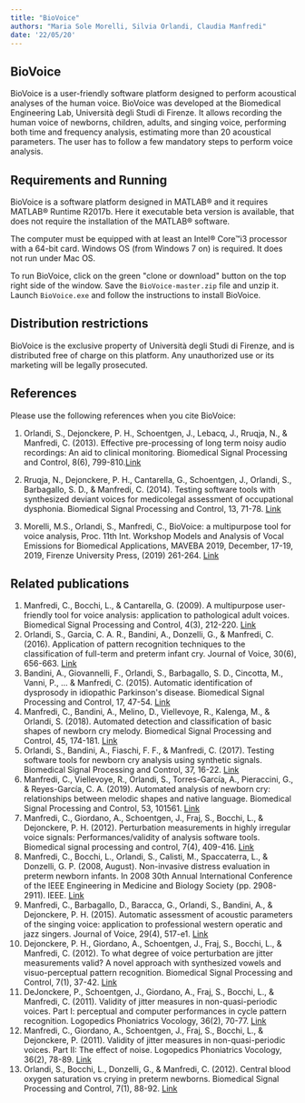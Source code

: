 ```yaml
---
title: "BioVoice"
authors: "Maria Sole Morelli, Silvia Orlandi, Claudia Manfredi"
date: '22/05/20'
---
```


## BioVoice
BioVoice is a user-friendly software platform designed to perform acoustical analyses of the human voice. BioVoice was developed at the Biomedical Engineering Lab, Università degli Studi di Firenze. It allows recording the human voice of newborns, children, adults, and singing voice, performing both time and frequency analysis, estimating more than 20 acoustical parameters. The user has to follow a few mandatory steps to perform voice analysis. 

## Requirements and Running
BioVoice is a software platform designed in MATLAB® and it requires MATLAB® Runtime R2017b.
Here it executable beta version is available,  that does not require the installation of the MATLAB® software.

The computer must be equipped with at least an Intel® Core™i3 processor with a 64-bit card. Windows OS (from Windows 7 on) is required. It does not run under Mac OS. 

To run BioVoice, click on the green "clone or download" button on the top right side of the window. Save the `BioVoice-master.zip` file and unzip it. Launch `BioVoice.exe` and follow the instructions to install BioVoice. 

## Distribution restrictions
BioVoice is the exclusive property of Università degli Studi di Firenze, and is distributed free of charge on this platform. Any unauthorized use or its marketing will be legally prosecuted.

## References
Please use the following references when you cite BioVoice:

1. Orlandi, S., Dejonckere, P. H., Schoentgen, J., Lebacq, J., Rruqja, N., & Manfredi, C. (2013). Effective pre-processing of long term noisy audio recordings: An aid to clinical monitoring. Biomedical Signal Processing and Control, 8(6), 799-810.[Link](https://doi.org/10.1016/j.bspc.2013.07.009)

2. Rruqja, N., Dejonckere, P. H., Cantarella, G., Schoentgen, J., Orlandi, S., Barbagallo, S. D., & Manfredi, C. (2014). Testing software tools with synthesized deviant voices for medicolegal assessment of occupational dysphonia. Biomedical Signal Processing and Control, 13, 71-78. [Link](https://doi.org/10.1016/j.bspc.2014.03.011)

3. Morelli, M.S., Orlandi, S., Manfredi, C., BioVoice: a multipurpose tool for voice analysis, Proc. 11th Int. Workshop Models and Analysis of Vocal Emissions for Biomedical Applications, MAVEBA 2019, December, 17-19, 2019, Firenze University Press, (2019) 261-264. [Link](https://flore.unifi.it/retrieve/handle/2158/1191438/475083/Morelli.pdf)

## Related publications
1. Manfredi, C., Bocchi, L., & Cantarella, G. (2009). A multipurpose user-friendly tool for voice analysis: application to pathological adult voices. Biomedical Signal Processing and Control, 4(3), 212-220. [Link](https://doi.org/10.1016/j.bspc.2008.11.006)
2. Orlandi, S., Garcia, C. A. R., Bandini, A., Donzelli, G., & Manfredi, C. (2016). Application of pattern recognition techniques to the classification of full-term and preterm infant cry. Journal of Voice, 30(6), 656-663. [Link](https://doi.org/10.1016/j.jvoice.2015.08.007)
3. Bandini, A., Giovannelli, F., Orlandi, S., Barbagallo, S. D., Cincotta, M., Vanni, P., ... & Manfredi, C. (2015). Automatic identification of dysprosody in idiopathic Parkinson's disease. Biomedical Signal Processing and Control, 17, 47-54. [Link](https://doi.org/10.1016/j.bspc.2014.07.006)
4. Manfredi, C., Bandini, A., Melino, D., Viellevoye, R., Kalenga, M., & Orlandi, S. (2018). Automated detection and classification of basic shapes of newborn cry melody. Biomedical Signal Processing and Control, 45, 174-181. [Link](https://doi.org/10.1016/j.bspc.2018.05.033)
5. Orlandi, S., Bandini, A., Fiaschi, F. F., & Manfredi, C. (2017). Testing software tools for newborn cry analysis using synthetic signals. Biomedical Signal Processing and Control, 37, 16-22. [Link](https://doi.org/10.1016/j.bspc.2016.12.012)
6. Manfredi, C., Viellevoye, R., Orlandi, S., Torres-García, A., Pieraccini, G., & Reyes-García, C. A. (2019). Automated analysis of newborn cry: relationships between melodic shapes and native language. Biomedical Signal Processing and Control, 53, 101561. [Link](https://doi.org/10.1016/j.bspc.2019.101561)
7. Manfredi, C., Giordano, A., Schoentgen, J., Fraj, S., Bocchi, L., & Dejonckere, P. H. (2012). Perturbation measurements in highly irregular voice signals: Performances/validity of analysis software tools. Biomedical signal processing and control, 7(4), 409-416. [Link](https://doi.org/10.1016/j.bspc.2011.06.004)
8. Manfredi, C., Bocchi, L., Orlandi, S., Calisti, M., Spaccaterra, L., & Donzelli, G. P. (2008, August). Non-invasive distress evaluation in preterm newborn infants. In 2008 30th Annual International Conference of the IEEE Engineering in Medicine and Biology Society (pp. 2908-2911). IEEE. [Link](http://doi.org/10.1109/IEMBS.2008.4649811)
9. Manfredi, C., Barbagallo, D., Baracca, G., Orlandi, S., Bandini, A., & Dejonckere, P. H. (2015). Automatic assessment of acoustic parameters of the singing voice: application to professional western operatic and jazz singers. Journal of Voice, 29(4), 517-e1. [Link](https://doi.org/10.1016/j.jvoice.2014.09.014)
10. Dejonckere, P. H., Giordano, A., Schoentgen, J., Fraj, S., Bocchi, L., & Manfredi, C. (2012). To what degree of voice perturbation are jitter measurements valid? A novel approach with synthesized vowels and visuo-perceptual pattern recognition. Biomedical Signal Processing and Control, 7(1), 37-42. [Link](https://doi.org/10.1016/j.bspc.2011.05.002)
11. DeJonckere, P., Schoentgen, J., Giordano, A., Fraj, S., Bocchi, L., & Manfredi, C. (2011). Validity of jitter measures in non-quasi-periodic voices. Part I: perceptual and computer performances in cycle pattern recognition. Logopedics Phoniatrics Vocology, 36(2), 70-77. [Link](https://doi.org/10.3109/14015439.2011.578078)
12. Manfredi, C., Giordano, A., Schoentgen, J., Fraj, S., Bocchi, L., & Dejonckere, P. (2011). Validity of jitter measures in non-quasi-periodic voices. Part II: The effect of noise. Logopedics Phoniatrics Vocology, 36(2), 78-89. [Link](https://doi.org/10.3109/14015439.2011.578077)
13. Orlandi, S., Bocchi, L., Donzelli, G., & Manfredi, C. (2012). Central blood oxygen saturation vs crying in preterm newborns. Biomedical Signal Processing and Control, 7(1), 88-92. [Link](https://doi.org/10.1016/j.bspc.2011.07.003)
